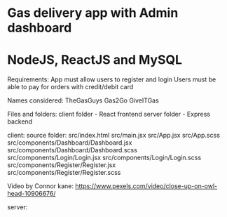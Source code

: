 # Gas delivery app with Admin dashboard

# NodeJS, ReactJS and MySQL

Requirements:
App must allow users to register and login
Users must be able to pay for orders with credit/debit card

Names considered:
TheGasGuys
Gas2Go
GiveITGas

Files and folders:
client folder - React frontend
server folder - Express backend

client:
source folder:
src/index.html
src/main.jsx
src/App.jsx
src/App.scss
src/components/Dashboard/Dashboard.jsx
src/components/Dashboard/Dashboard.scss
src/components/Login/Login.jsx
src/components/Login/Login.scss
src/components/Register/Register.jsx
src/components/Register/Register.scss

Video by Connor kane: https://www.pexels.com/video/close-up-on-owl-head-10906676/

server:
